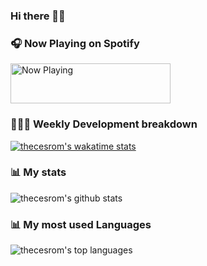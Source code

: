 ### Hi there 👋🏽

<!--
**thecesrom/thecesrom** is a ✨ _special_ ✨ repository because its `README.md` (this file) appears on your GitHub profile.

Here are some ideas to get you started:

- 🔭 I’m currently working on ...
- 🌱 I’m currently learning ...
- 👯 I’m looking to collaborate on ...
- 🤔 I’m looking for help with ...
- 💬 Ask me about ...
- 📫 How to reach me: ...
- 😄 Pronouns: ...
- ⚡ Fun fact: ...
-->

### 🎧 Now Playing on Spotify

<a href="https://now-playing-profile.thecesrom.vercel.app/now-playing?open">
    <img src="https://now-playing-profile.thecesrom.vercel.app/now-playing" width="256" height="64" alt="Now Playing">
</a>

### 👨🏽‍💻 Weekly Development breakdown

[![thecesrom's wakatime stats](https://github-readme-stats.thecesrom.vercel.app/api/wakatime?username=thecesrom)](https://wakatime.com/@thecesrom)

### 📊 My stats

![thecesrom's github stats](https://github-readme-stats.thecesrom.vercel.app/api?username=thecesrom&count_private=true&show_icons=true&include_all_commits=true)

### 📊 My most used Languages

![thecesrom's top languages](https://github-readme-stats.thecesrom.vercel.app/api/top-langs/?username=thecesrom&layout=compact)
